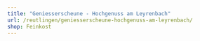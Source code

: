 ```yaml
---
title: "Geniesserscheune - Hochgenuss am Leyrenbach"
url: /reutlingen/geniesserscheune-hochgenuss-am-leyrenbach/
shop: Feinkost
---
```

